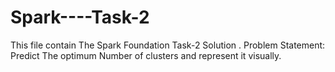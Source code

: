 # Spark----Task-2
This file contain The Spark Foundation Task-2  Solution . Problem Statement: Predict The optimum Number of clusters and represent it visually.
